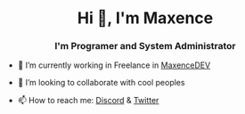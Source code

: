 

<!--
**MaxenceLebrunDEV/MaxenceLebrunDEV** is a ✨ _special_ ✨ repository because its `README.md` (this file) appears on your GitHub profile.

Here are some ideas to get you started:

- 🔭 I’m currently working on ...
- 🌱 I’m currently learning ...
- 👯 I’m looking to collaborate on ...
- 🤔 I’m looking for help with ...
- 💬 Ask me about ...
- 📫 How to reach me: ...
- 😄 Pronouns: ...
- ⚡ Fun fact: ...
-->
<h1 align="center">Hi 👋, I'm Maxence</h1>  
<h3 align="center">I'm Programer and System Administrator</h3>  
  
  
- 🔭 I’m currently working in Freelance in [MaxenceDEV](https://maxencedev.fr/)  
  
- 👯 I’m looking to collaborate with cool peoples

- 📫 How to reach me: [Discord](https://discords.com/bio/p/maxencedev) & [Twitter](https://twitter.com/maxencedev)
